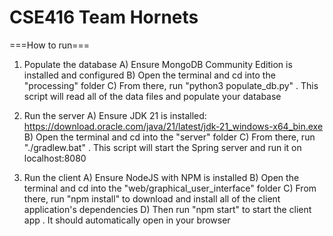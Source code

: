 # CSE416 Team Hornets

===How to run===

1) Populate the database
	A) Ensure MongoDB Community Edition is installed and configured
	B) Open the terminal and cd into the "processing" folder
	C) From there, run "python3 populate_db.py" . This script will read all of the data files and populate your database

2) Run the server
	A) Ensure JDK 21 is installed: https://download.oracle.com/java/21/latest/jdk-21_windows-x64_bin.exe
	B) Open the terminal and cd into the "server" folder
	C) From there, run "./gradlew.bat" . This script will start the Spring server and run it on localhost:8080

3) Run the client
	A) Ensure NodeJS with NPM is installed
	B) Open the terminal and cd into the "web/graphical_user_interface" folder
	C) From there, run "npm install" to download and install all of the client application's dependencies
	D) Then run "npm start" to start the client app . It should automatically open in your browser

